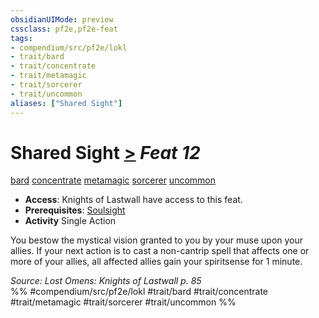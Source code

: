 ```yaml
---
obsidianUIMode: preview
cssclass: pf2e,pf2e-feat
tags:
- compendium/src/pf2e/lokl
- trait/bard
- trait/concentrate
- trait/metamagic
- trait/sorcerer
- trait/uncommon
aliases: ["Shared Sight"]
---
```

# Shared Sight  [>](../../Rules/core-rulebook/chapter-9-playing-the-game.md#Actions "Single Action") *Feat 12*  
[bard](../../Rules/traits/bard.md)  [concentrate](../../Rules/traits/concentrate.md)  [metamagic](../../Rules/traits/metamagic.md)  [sorcerer](../../Rules/traits/sorcerer.md)  [uncommon](../../Rules/traits/uncommon.md)  

- **Access**: Knights of Lastwall have access to this feat.
- **Prerequisites**: [Soulsight](soulsight-bard-apg.md)
- **Activity** Single Action

You bestow the mystical vision granted to you by your muse upon your allies. If your next action is to cast a non-cantrip spell that affects one or more of your allies, all affected allies gain your spiritsense for 1 minute.

*Source: Lost Omens: Knights of Lastwall p. 85*  
%% #compendium/src/pf2e/lokl #trait/bard #trait/concentrate #trait/metamagic #trait/sorcerer #trait/uncommon %%